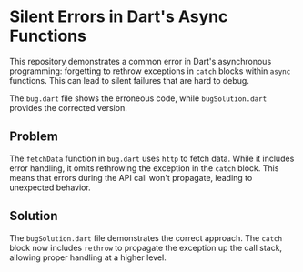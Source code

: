 # Silent Errors in Dart's Async Functions

This repository demonstrates a common error in Dart's asynchronous programming: forgetting to rethrow exceptions in `catch` blocks within `async` functions.  This can lead to silent failures that are hard to debug.

The `bug.dart` file shows the erroneous code, while `bugSolution.dart` provides the corrected version.

## Problem

The `fetchData` function in `bug.dart` uses `http` to fetch data.  While it includes error handling, it omits rethrowing the exception in the `catch` block.  This means that errors during the API call won't propagate, leading to unexpected behavior.

## Solution

The `bugSolution.dart` file demonstrates the correct approach.  The `catch` block now includes `rethrow` to propagate the exception up the call stack, allowing proper handling at a higher level.